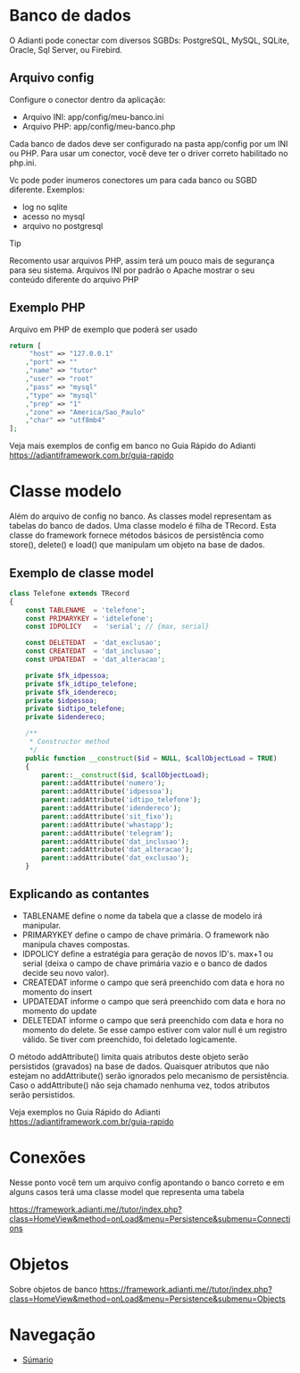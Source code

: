 # Banco de dados

O Adianti pode conectar com diversos SGBDs:  PostgreSQL, MySQL, SQLite, Oracle, Sql Server, ou Firebird.


## Arquivo config

Configure o conector dentro da aplicação:
* Arquivo INI: app/config/meu-banco.ini
* Arquivo PHP: app/config/meu-banco.php

Cada banco de dados deve ser configurado na pasta app/config por um INI ou PHP. Para usar um conector, você deve ter o driver correto habilitado no php.ini.

Vc pode poder inumeros conectores um para cada banco ou SGBD diferente. Exemplos:
* log no sqlite
* acesso no mysql
* arquivo no postgresql

> [!TIP]
> Recomento usar arquivos PHP, assim terá um pouco mais de segurança para seu sistema. Arquivos INI por padrão o Apache mostrar o seu conteúdo diferente do arquivo PHP


## Exemplo PHP
Arquivo em PHP de exemplo que poderá ser usado

```php
return [
     "host" => "127.0.0.1"
    ,"port" => ""
    ,"name" => "tutor"
    ,"user" => "root"
    ,"pass" => "mysql"
    ,"type" => "mysql"
    ,"prep" => "1"
    ,"zone" => "America/Sao_Paulo"
    ,"char" => "utf8mb4"
];
```

Veja mais exemplos de config em banco no Guia Rápido do Adianti
https://adiantiframework.com.br/guia-rapido



# Classe modelo
Além do arquivo de config no banco. As classes model representam as tabelas do banco de dados. Uma classe modelo é filha de TRecord. Esta classe do framework fornece métodos básicos de persistência como store(), delete() e load() que manipulam um objeto na base de dados.

## Exemplo de classe model
```php
class Telefone extends TRecord
{
    const TABLENAME  = 'telefone';
    const PRIMARYKEY = 'idtelefone';
    const IDPOLICY   =  'serial'; // {max, serial}

    const DELETEDAT  = 'dat_exclusao';
    const CREATEDAT  = 'dat_inclusao';
    const UPDATEDAT  = 'dat_alteracao';

    private $fk_idpessoa;
    private $fk_idtipo_telefone;
    private $fk_idendereco;
    private $idpessoa;
    private $idtipo_telefone;
    private $idendereco;

    /**
     * Constructor method
     */
    public function __construct($id = NULL, $callObjectLoad = TRUE)
    {
        parent::__construct($id, $callObjectLoad);
        parent::addAttribute('numero');
        parent::addAttribute('idpessoa');
        parent::addAttribute('idtipo_telefone');
        parent::addAttribute('idendereco');
        parent::addAttribute('sit_fixo');
        parent::addAttribute('whastapp');
        parent::addAttribute('telegram');
        parent::addAttribute('dat_inclusao');
        parent::addAttribute('dat_alteracao');
        parent::addAttribute('dat_exclusao');
    }
```
## Explicando as contantes
* TABLENAME define o nome da tabela que a classe de modelo irá manipular.
* PRIMARYKEY define o campo de chave primária. O framework não manipula chaves compostas.
* IDPOLICY define a estratégia para geração de novos ID's. max+1 ou serial (deixa o campo de chave primária vazio e o banco de dados decide seu novo valor).
* CREATEDAT informe o campo que será preenchido com data e hora no momento do insert
* UPDATEDAT informe o campo que será preenchido com data e hora no momento do update
* DELETEDAT informe o campo que será preenchido com data e hora no momento do delete. Se esse campo estiver com valor null é um registro válido. Se tiver com preenchido, foi deletado logicamente.


O método addAttribute() limita quais atributos deste objeto serão persistidos (gravados) na base de dados. Quaisquer atributos que não estejam no addAttribute() serão ignorados pelo mecanismo de persistência. Caso o addAttribute() não seja chamado nenhuma vez, todos atributos serão persistidos. 


Veja exemplos no Guia Rápido do Adianti
https://adiantiframework.com.br/guia-rapido



# Conexões

Nesse ponto você tem um arquivo config apontando o banco correto e em alguns casos terá uma classe model que representa uma tabela

https://framework.adianti.me//tutor/index.php?class=HomeView&method=onLoad&menu=Persistence&submenu=Connections

# Objetos

Sobre objetos de banco
https://framework.adianti.me//tutor/index.php?class=HomeView&method=onLoad&menu=Persistence&submenu=Objects


# Navegação
* [Súmario](../README.md)
